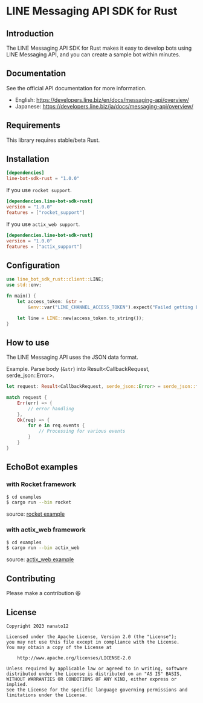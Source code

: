 # LINE Messaging API SDK for Rust

## Introduction

The LINE Messaging API SDK for Rust makes it easy to develop bots using LINE Messaging API, and you can create a sample bot within minutes.

## Documentation

See the official API documentation for more information.

- English: <https://developers.line.biz/en/docs/messaging-api/overview/>
- Japanese: <https://developers.line.biz/ja/docs/messaging-api/overview/>

## Requirements

This library requires stable/beta Rust.

## Installation

```toml
[dependencies]
line-bot-sdk-rust = "1.0.0"
```

If you use `rocket support`.

```toml
[dependencies.line-bot-sdk-rust]
version = "1.0.0"
features = ["rocket_support"]
```

If you use `actix_web support`.

```toml
[dependencies.line-bot-sdk-rust]
version = "1.0.0"
features = ["actix_support"]
```

## Configuration

```rust
use line_bot_sdk_rust::client::LINE;
use std::env;

fn main() {
    let access_token: &str =
        &env::var("LINE_CHANNEL_ACCESS_TOKEN").expect("Failed getting LINE_CHANNEL_ACCESS_TOKEN");

    let line = LINE::new(access_token.to_string());
}
```

## How to use

The LINE Messaging API uses the JSON data format.

Example. Parse body (`&str`) into Result<CallbackRequest, serde_json::Error>.

```rust
let request: Result<CallbackRequest, serde_json::Error> = serde_json::from_str(body);
```

```rust
match request {
    Err(err) => {
        // error handling
    },
    Ok(req) => {
        for e in req.events {
            // Processing for various events
        }
    }
}
```

## EchoBot examples

### with Rocket framework

```bash
$ cd examples
$ cargo run --bin rocket
```

source: [rocket example](./examples/rocket/src/main.rs)

### with actix_web framework

```bash
$ cd examples
$ cargo run --bin actix_web
```

source: [actix_web example](./examples/actix_web/src/main.rs)

## Contributing

Please make a contribution 😆

## License

```plain
Copyright 2023 nanato12

Licensed under the Apache License, Version 2.0 (the "License");
you may not use this file except in compliance with the License.
You may obtain a copy of the License at

    http://www.apache.org/licenses/LICENSE-2.0

Unless required by applicable law or agreed to in writing, software
distributed under the License is distributed on an "AS IS" BASIS,
WITHOUT WARRANTIES OR CONDITIONS OF ANY KIND, either express or implied.
See the License for the specific language governing permissions and
limitations under the License.
```
